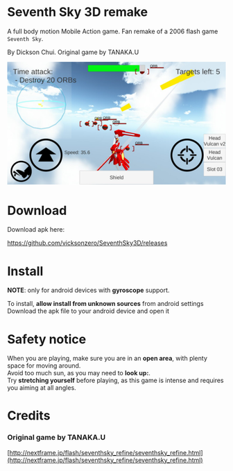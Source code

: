 # Seventh Sky 3D remake

A full body motion Mobile Action game. Fan remake of a 2006 flash game `Seventh Sky`.

By Dickson Chui. Original game by TANAKA.U

![Screenshot. A red and white feminine mech flying in the sky, barely escaping enemy fire from the background][screenshot1]

# Download

Download apk here:

https://github.com/vicksonzero/SeventhSky3D/releases

# Install

**NOTE**: only for android devices with **gyroscope** support.

To install, **allow install from unknown sources** from android settings  
Download the apk file to your android device and open it

# Safety notice

When you are playing, make sure you are in an **open area**, with plenty space for moving around.  
Avoid too much sun, as you may need to **look up:**.  
Try **stretching yourself** before playing, as this game is intense and requires you aiming at all angles.

# Credits

### Original game by TANAKA.U

[http://nextframe.jp/flash/seventhsky_refine/seventhsky_refine.html](http://nextframe.jp/flash/seventhsky_refine/seventhsky_refine.html)


[screenshot1]: https://github.com/vicksonzero/SeventhSky3D/blob/master/screenshots/20161001235444_p.jpg
